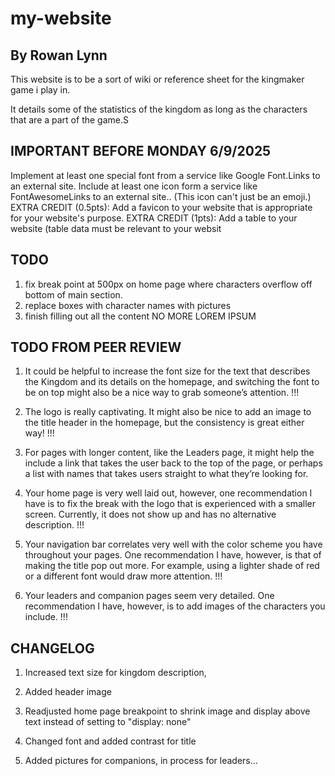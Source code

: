 # my-website
## By Rowan Lynn
This website is to be a sort of wiki or reference sheet for the kingmaker game i play in. 

It details some of the statistics of the kingdom as long as the characters that are a part of the game.S

## IMPORTANT BEFORE MONDAY 6/9/2025
Implement at least one special font from a service like Google Font.Links to an external site.
Include at least one icon form a service like FontAwesomeLinks to an external site.. (This icon can't just be an emoji.)
EXTRA CREDIT (0.5pts): Add a favicon to your website that is appropriate for your website's purpose.
EXTRA CREDIT (1pts): Add a table to your website (table data must be relevant to your websit
## TODO
1. fix break point at 500px on home page where characters overflow off bottom of main section.
2. replace boxes with character names with pictures
3. finish filling out all the content NO MORE LOREM IPSUM



## TODO FROM PEER REVIEW
1. It could be helpful to increase the font size for the text that describes the Kingdom and its details on the homepage, and switching the font to be on top might also be a nice way to grab someone’s attention. !!!

2. The logo is really captivating. It might also be nice to add an image to the title header in the homepage, but the consistency is great either way! !!!

3. For pages with longer content, like the Leaders page, it might help the include a link that takes the user back to the top of the page, or perhaps a list with names that takes users straight to what they’re looking for.

4. Your home page is very well laid out, however, one recommendation I have is to fix the break with the logo that is experienced with a smaller screen. Currently, it does not show up and has no alternative description. !!!

5. Your navigation bar correlates very well with the color scheme you have throughout your pages. One recommendation I have, however, is that of making the title pop out more. For example, using a lighter shade of red or a different font would draw more attention. !!!

6. Your leaders and companion pages seem very detailed. One recommendation I have, however, is to add images of the characters you include. !!!

## CHANGELOG
1. Increased text size for kingdom description,
2. Added header image

4. Readjusted home page breakpoint to shrink image and display above text instead of setting to "display: none"
5. Changed font and added contrast for title
6. Added pictures for companions, in process for leaders...
